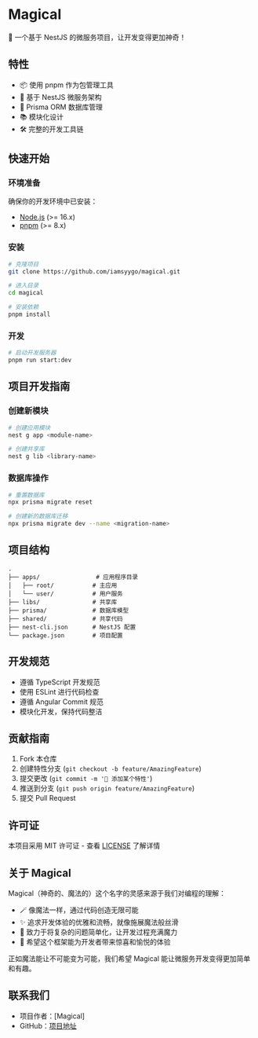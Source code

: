 # Magical

🌟 一个基于 NestJS 的微服务项目，让开发变得更加神奇！

## 特性

- 📦 使用 pnpm 作为包管理工具
- 🚀 基于 NestJS 微服务架构
- 🔄 Prisma ORM 数据库管理
- 📚 模块化设计
- 🛠 完整的开发工具链

## 快速开始

### 环境准备

确保你的开发环境中已安装：

- [Node.js](https://nodejs.org/) (>= 16.x)
- [pnpm](https://pnpm.io/) (>= 8.x)

### 安装

```bash
# 克隆项目
git clone https://github.com/iamsyygo/magical.git

# 进入目录
cd magical

# 安装依赖
pnpm install
```

### 开发

```bash
# 启动开发服务器
pnpm run start:dev
```

## 项目开发指南

### 创建新模块

```bash
# 创建应用模块
nest g app <module-name>

# 创建共享库
nest g lib <library-name>
```

### 数据库操作

```bash
# 重置数据库
npx prisma migrate reset

# 创建新的数据库迁移
npx prisma migrate dev --name <migration-name>
```

## 项目结构

```
.
├── apps/                # 应用程序目录
│   ├── root/           # 主应用
│   └── user/           # 用户服务
├── libs/               # 共享库
├── prisma/             # 数据库模型
├── shared/             # 共享代码
├── nest-cli.json       # NestJS 配置
└── package.json        # 项目配置
```

## 开发规范

- 遵循 TypeScript 开发规范
- 使用 ESLint 进行代码检查
- 遵循 Angular Commit 规范
- 模块化开发，保持代码整洁

## 贡献指南

1. Fork 本仓库
2. 创建特性分支 (`git checkout -b feature/AmazingFeature`)
3. 提交更改 (`git commit -m '🍻 添加某个特性'`)
4. 推送到分支 (`git push origin feature/AmazingFeature`)
5. 提交 Pull Request

## 许可证

本项目采用 MIT 许可证 - 查看 [LICENSE](LICENSE) 了解详情

## 关于 Magical

Magical（神奇的、魔法的）这个名字的灵感来源于我们对编程的理解：

- 🪄 像魔法一样，通过代码创造无限可能
- ✨ 追求开发体验的优雅和流畅，就像施展魔法般丝滑
- 🎯 致力于将复杂的问题简单化，让开发过程充满魔力
- 🌈 希望这个框架能为开发者带来惊喜和愉悦的体验

正如魔法能让不可能变为可能，我们希望 Magical 能让微服务开发变得更加简单和有趣。

## 联系我们

- 项目作者：[Magical]
- GitHub：[项目地址](https://github.com/iamsyygo/service-magical)
